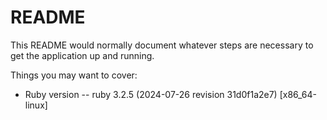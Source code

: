 # README

This README would normally document whatever steps are necessary to get the
application up and running.

Things you may want to cover:

* Ruby version --  ruby 3.2.5 (2024-07-26 revision 31d0f1a2e7) [x86_64-linux]


